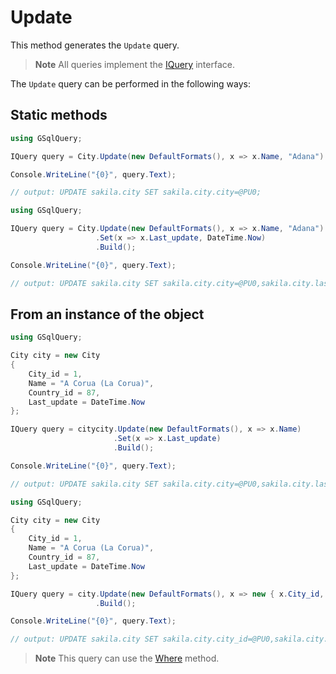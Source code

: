 # Update

This method generates the `Update` query.

> **Note**
>All queries implement the [IQuery](IQuery.md) interface.

The `Update` query can be performed in the following ways:

## Static methods

```csharp
using GSqlQuery;

IQuery query = City.Update(new DefaultFormats(), x => x.Name, "Adana").Build();

Console.WriteLine("{0}", query.Text);

// output: UPDATE sakila.city SET sakila.city.city=@PU0;
```

```csharp
using GSqlQuery;

IQuery query = City.Update(new DefaultFormats(), x => x.Name, "Adana")
                   .Set(x => x.Last_update, DateTime.Now)
                   .Build();

Console.WriteLine("{0}", query.Text);

// output: UPDATE sakila.city SET sakila.city.city=@PU0,sakila.city.last_update=@PU1;
```

## From an instance of the object

```csharp
using GSqlQuery;

City city = new City
{
    City_id = 1,
    Name = "A Corua (La Corua)",
    Country_id = 87,
    Last_update = DateTime.Now
};

IQuery query = citycity.Update(new DefaultFormats(), x => x.Name)
                       .Set(x => x.Last_update)
                       .Build();

Console.WriteLine("{0}", query.Text);

// output: UPDATE sakila.city SET sakila.city.city=@PU0,sakila.city.last_update=@PU1;
```

```csharp
using GSqlQuery;

City city = new City
{
    City_id = 1,
    Name = "A Corua (La Corua)",
    Country_id = 87,
    Last_update = DateTime.Now
};

IQuery query = city.Update(new DefaultFormats(), x => new { x.City_id, x.Name, x.Country_id, x.Last_update})
                   .Build();

Console.WriteLine("{0}", query.Text);

// output: UPDATE sakila.city SET sakila.city.city_id=@PU0,sakila.city.city=@PU1,sakila.city.country_id=@PU2,sakila.city.last_update=@PU3;
```

> **Note**
>This query can use the [Where](Where.md) method.